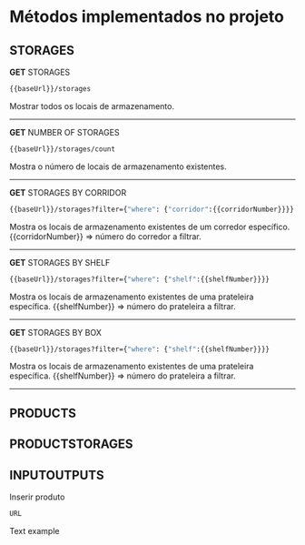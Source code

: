 # Métodos implementados no projeto

## STORAGES

**GET** STORAGES
```bash
{{baseUrl}}/storages
```
Mostrar todos os locais de armazenamento.

<hr/>

**GET** NUMBER OF STORAGES
```bash
{{baseUrl}}/storages/count
```
Mostra o número de locais de armazenamento existentes.

<hr/>

**GET** STORAGES BY CORRIDOR
```bash
{{baseUrl}}/storages?filter={"where": {"corridor":{{corridorNumber}}}}
```
Mostra os locais de armazenamento existentes de um corredor específico.
{{corridorNumber}} => número do corredor a filtrar.

<hr/>

**GET** STORAGES BY SHELF
```bash
{{baseUrl}}/storages?filter={"where": {"shelf":{{shelfNumber}}}}
```
Mostra os locais de armazenamento existentes de uma prateleira específica.
{{shelfNumber}} => número do prateleira a filtrar.

<hr/>

**GET** STORAGES BY BOX
```bash
{{baseUrl}}/storages?filter={"where": {"shelf":{{shelfNumber}}}}
```
Mostra os locais de armazenamento existentes de uma prateleira específica.
{{shelfNumber}} => número do prateleira a filtrar.

<hr/>

## PRODUCTS

## PRODUCTSTORAGES

## INPUTOUTPUTS


Inserir produto
```bash
URL
```
Text example

